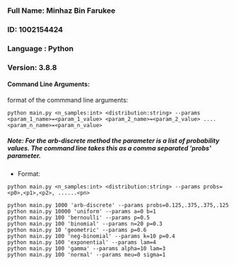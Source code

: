 ### Full Name: Minhaz Bin Farukee
### ID: 1002154424
### Language : Python
### Version: 3.8.8
#### Command Line Arguments:
format of the commmand line arguments:
```
python main.py <n_samples:int> <distribution:string> --params <param_1_name>=<param_1_value> <param_2_name>=<param_2_value> ....<param_n_name>=<param_n_value>  
```

##### Note: For the arb-discrete method the parameter is a list of probability values. The command line takes this as a comma separated 'probs' parameter.
- Format:
```
python main.py <n_samples:int> <distribution:string> --params probs=<p0>,<p1>,<p2>, ......<pn>
```

```
python main.py 1000 'arb-discrete' --params probs=0.125,.375,.375,.125
python main.py 10000 'uniform' --params a=0 b=1
python main.py 100 'bernoulli' --params p=0.5
python main.py 100 'binomial' --params n=20 p=0.3
python main.py 10 'geometric' --params p=0.6
python main.py 100 'neg-binomial' --params k=10 p=0.4
python main.py 100 'exponential' --params lam=4
python main.py 100 'gamma' --params alpha=10 lam=3
python main.py 100 'normal' --params meu=0 sigma=1

```

